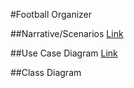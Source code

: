 #Football Organizer

##Narrative/Scenarios
[Link](https://docs.google.com/document/d/1pJjryltdAqhJ79q6lnIHu_jxpax6nsVEu5Zp9jSo44E/edit?usp=sharing)

##Use Case Diagram
[Link](https://drive.google.com/file/d/1_CDMW8pMBoVqUtl-oI18abHUYpedIa6q/view)

##Class Diagram
